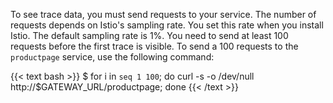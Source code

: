 ---
---
To see trace data, you must send requests to your service. The number of requests depends on Istio's sampling rate.
You set this rate when you install Istio. The default sampling rate is 1%. You need to send at least 100 requests before the first trace is visible.
To send a 100 requests to the `productpage` service, use the following command:

{{< text bash >}}
$ for i in `seq 1 100`; do curl -s -o /dev/null http://$GATEWAY_URL/productpage; done
{{< /text >}}
